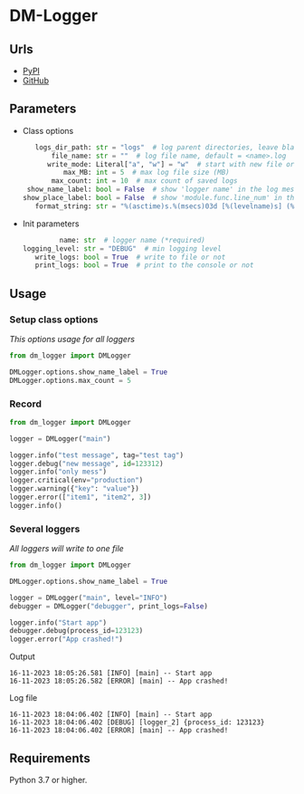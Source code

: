 # DM-Logger

## Urls

* [PyPI](https://pypi.org/project/dm-logger/)
* [GitHub](https://github.com/DIMKA4621/dm-logger)

## Parameters

* Class options

   ```python
      logs_dir_path: str = "logs"  # log parent directories, leave blank to not write
          file_name: str = ""  # log file name, default = <name>.log
         write_mode: Literal["a", "w"] = "w"  # start with new file or continue old one
             max_MB: int = 5  # max log file size (MB)
          max_count: int = 10  # max count of saved logs
    show_name_label: bool = False  # show 'logger name' in the log message or not
   show_place_label: bool = False  # show 'module.func.line_num' in the log message or not
      format_string: str = "%(asctime)s.%(msecs)03d [%(levelname)s] (%(module)s.%(funcName)s:%(lineno)d) %(message)s"
   ```

* Init parameters

   ```python
            name: str  # logger name (*required)
   logging_level: str = "DEBUG"  # min logging level
      write_logs: bool = True  # write to file or not
      print_logs: bool = True  # print to the console or not
   ```

## Usage

### Setup class options

_This options usage for all loggers_

```python
from dm_logger import DMLogger

DMLogger.options.show_name_label = True
DMLogger.options.max_count = 5
```

### Record

```python
from dm_logger import DMLogger

logger = DMLogger("main")

logger.info("test message", tag="test tag")
logger.debug("new message", id=123312)
logger.info("only mess")
logger.critical(env="production")
logger.warning({"key": "value"})
logger.error(["item1", "item2", 3])
logger.info()
```

### Several loggers

_All loggers will write to one file_

```python
from dm_logger import DMLogger

DMLogger.options.show_name_label = True

logger = DMLogger("main", level="INFO")
debugger = DMLogger("debugger", print_logs=False)

logger.info("Start app")
debugger.debug(process_id=123123)
logger.error("App crashed!")
```

Output

```text
16-11-2023 18:05:26.581 [INFO] [main] -- Start app
16-11-2023 18:05:26.582 [ERROR] [main] -- App crashed!
```

Log file

```text
16-11-2023 18:04:06.402 [INFO] [main] -- Start app
16-11-2023 18:04:06.402 [DEBUG] [logger_2] {process_id: 123123}
16-11-2023 18:04:06.402 [ERROR] [main] -- App crashed!
```

## Requirements

Python 3.7 or higher.
